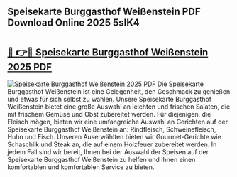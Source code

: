 ## Speisekarte Burggasthof Weißenstein PDF Download Online 2025 5sIK4

# <h2><a href="http://gc844o.nevu.top/?p=Speisekarte+Burggasthof+Wei%c3%9fenstein">🔗 👉🔴 Speisekarte Burggasthof Weißenstein 2025 PDF</a></h2>

[![Speisekarte Burggasthof Weißenstein 2025 PDF](https://i.imgur.com/dBaPXMq.png)](http://gc844o.nevu.top/?p=Speisekarte+Burggasthof+Wei%c3%9fenstein)
Die Speisekarte Burggasthof Weißenstein ist eine Gelegenheit, den Geschmack zu genießen und etwas für sich selbst zu wählen. Unsere Speisekarte Burggasthof Weißenstein bietet eine große Auswahl an leichten und frischen Salaten, die mit frischem Gemüse und Obst zubereitet werden. Für diejenigen, die Fleisch mögen, bieten wir eine umfangreiche Auswahl an Gerichten auf der Speisekarte Burggasthof Weißenstein an: Rindfleisch, Schweinefleisch, Huhn und Fisch. Unseren Auserwählten bieten wir Gourmet-Gerichte wie Schaschlik und Steak an, die auf einem Holzfeuer zubereitet werden. In jedem Fall sind wir bereit, Ihnen bei der Auswahl der Speisen auf der Speisekarte Burggasthof Weißenstein zu helfen und Ihnen einen komfortablen und komfortablen Service zu bieten.
